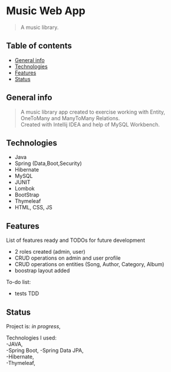 # Music Web App

> A music library.

## Table of contents
* [General info](#general-info)
* [Technologies](#technologies)
* [Features](#features)
* [Status](#status)


## General info

> A music library app created to exercise working with Entity, OneToMany and ManyToMany Relations.  
Created with Intellij IDEA and help of MySQL Workbench.  


## Technologies
* Java
* Spring (Data,Boot,Security)
* Hibernate
* MySQL
* JUNIT
* Lombok
* BootStrap
* Thymeleaf
* HTML, CSS, JS

## Features
List of features ready and TODOs for future development

* 2 roles created (admin, user)
* CRUD operations on admin and user profile
* CRUD operations on entities (Song, Author, Category, Album)
* boostrap layout added

To-do list:
* tests TDD


## Status
Project is: _in progress_,











Technologies I used:  
-JAVA,  
-Spring Boot,
-Spring Data JPA,  
-Hibernate,  
-Thymeleaf,    
